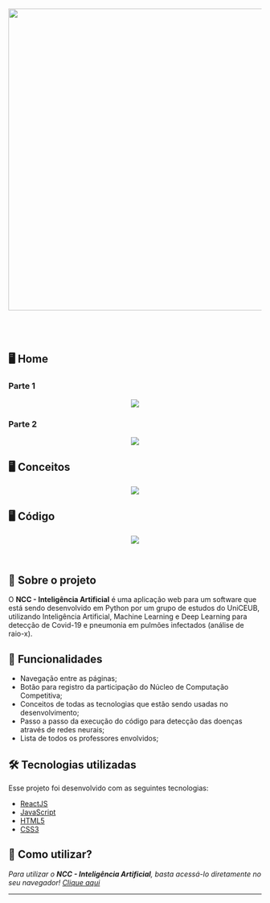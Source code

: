 <h1 align="center">
  <img src="https://user-images.githubusercontent.com/78852609/137232446-44373930-5eab-4f15-8da0-b67ef75e1a9d.png" width="600px">
</h1>
<br>
<br>
<h2>🖥️ Home </h2>
<h3> Parte 1 </h3>
<p align="center">
    <img src="https://user-images.githubusercontent.com/78852609/137232860-508e427c-482c-417e-98e7-b80735c28e56.PNG"
</p>
  <h3> Parte 2 </h3>
  <p align="center">
    <img src="https://user-images.githubusercontent.com/78852609/137232957-f36c790f-4e0b-48c2-88dd-13e5a0cd1f1c.PNG"
</p>
<h2>🖥️ Conceitos </h2>
<p align="center">

  <img src="https://user-images.githubusercontent.com/78852609/137233040-105c7615-1976-418a-b6ab-290edcae5095.PNG">
</p>
<h2>🖥️ Código </h2>
<p align="center">
  <img src="https://user-images.githubusercontent.com/78852609/137233099-bb4c5244-ab55-4ab5-bf46-84c4f87adbb6.PNG">
</p>
</br>

## 💬 Sobre o projeto

O **NCC - Inteligência Artificial** é uma aplicação web para um software que está sendo desenvolvido em Python por um grupo de estudos do UniCEUB, utilizando Inteligência Artificial, Machine Learning e Deep Learning para detecção de Covid-19 e pneumonia em pulmões infectados (análise de raio-x).

<!-- Ao logar na aplicação com nosso username do GitHub vamos para a página home, nela vemos nossos amigos (seguidores do GitHub), as comunidades que participamos, e os últimos recados deixados. Além disso é possível criar novas comunidades e novos recados! -->

## 🧠 Funcionalidades

<ul>
  <li>Navegação entre as páginas;</li>
  <li>Botão para registro da participação do Núcleo de Computação Competitiva;</li>
  <li>Conceitos de todas as tecnologias que estão sendo usadas no desenvolvimento;</li>
  <li>Passo a passo da execução do código para detecção das doenças através de redes neurais;</li>
  <li>Lista de todos os professores envolvidos;</li>
</ul>

## 🛠 Tecnologias utilizadas

Esse projeto foi desenvolvido com as seguintes tecnologias:

- [ReactJS](https://reactjs.org)
- [JavaScript](https://developer.mozilla.org/pt-BR/docs/Web/JavaScript)
- [HTML5](https://www.w3schools.com/html/)
- [CSS3](https://www.w3schools.com/css/)

## 📌 Como utilizar?

_Para utilizar o **NCC - Inteligência Artificial**, basta acessá-lo diretamente no seu navegador! [Clique aqui](https://ia-ncc.herokuapp.com/)_

---



<!--In the project directory, you can run:

### `yarn start`

Runs the app in the development mode.\
Open [http://localhost:3000](http://localhost:3000) to view it in the browser.

The page will reload if you make edits.\
You will also see any lint errors in the console.

### `yarn test`

Launches the test runner in the interactive watch mode.\
See the section about [running tests](https://facebook.github.io/create-react-app/docs/running-tests) for more information.

### `yarn build`

Builds the app for production to the `build` folder.\
It correctly bundles React in production mode and optimizes the build for the best performance.

The build is minified and the filenames include the hashes.\
Your app is ready to be deployed!

See the section about [deployment](https://facebook.github.io/create-react-app/docs/deployment) for more information.

### `yarn eject`

**Note: this is a one-way operation. Once you `eject`, you can’t go back!**

If you aren’t satisfied with the build tool and configuration choices, you can `eject` at any time. This command will remove the single build dependency from your project.

Instead, it will copy all the configuration files and the transitive dependencies (webpack, Babel, ESLint, etc) right into your project so you have full control over them. All of the commands except `eject` will still work, but they will point to the copied scripts so you can tweak them. At this point you’re on your own.

You don’t have to ever use `eject`. The curated feature set is suitable for small and middle deployments, and you shouldn’t feel obligated to use this feature. However we understand that this tool wouldn’t be useful if you couldn’t customize it when you are ready for it.-->
